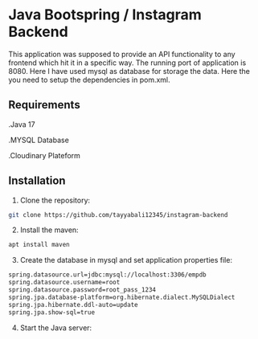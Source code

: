 # Java Bootspring / Instagram Backend

This application was supposed to provide an API functionality to any frontend which hit it in  a specific way. The running port of application is 8080. Here I have used mysql as database for storage the data. Here the you need to setup the dependencies in pom.xml.

## Requirements
.Java 17 

.MYSQL Database

.Cloudinary Plateform

## Installation

1. Clone the repository:
```bash
git clone https://github.com/tayyabali12345/instagram-backend


```

2. Install the maven:
```bash
apt install maven
```
3. Create the database in mysql and set application properties file:
```bash
spring.datasource.url=jdbc:mysql://localhost:3306/empdb
spring.datasource.username=root
spring.datasource.password=root_pass_1234
spring.jpa.database-platform=org.hibernate.dialect.MySQLDialect
spring.jpa.hibernate.ddl-auto=update
spring.jpa.show-sql=true
```
4. Start the Java server:
